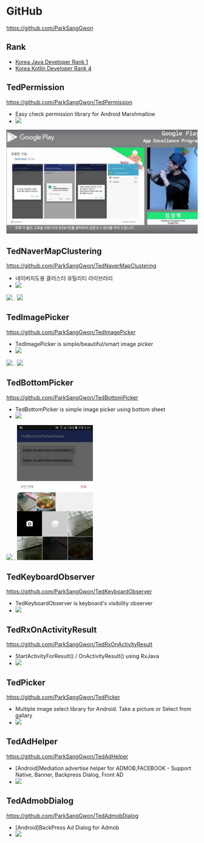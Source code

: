 # GitHub
https://github.com/ParkSangGwon

## Rank
- [Korea Java Developer Rank 1](http://git-awards.com/users?country=south+korea&language=java)
- [Korea Kotlin Developer Rank 4](http://git-awards.com/users?country=south+korea&language=kotlin)

## TedPermission
https://github.com/ParkSangGwon/TedPermission
- Easy check permission library for Android Marshmallow
- ![](https://img.shields.io/github/stars/ParkSangGwon/TedPermission.svg?style=social&cacheSeconds=3600)
<img src="../art/github/tedpermission/1504701614889.png" width="800">


## TedNaverMapClustering
https://github.com/ParkSangGwon/TedNaverMapClustering
- 네이버지도용 클러스터 유틸리티 라이브러리
- ![](https://img.shields.io/github/stars/ParkSangGwon/TedNaverMapClustering.svg?style=social&cacheSeconds=3600)

<img src="https://github.com/ParkSangGwon/TedNaverMapClustering/blob/master/art/tedNaverClustering.png" width="200"> .  <img src="https://github.com/ParkSangGwon/TedNaverMapClustering/blob/master/art/tedNaverClustering.gif" width="200">

## TedImagePicker
https://github.com/ParkSangGwon/TedImagePicker
- TedImagePicker is simple/beautiful/smart image picker
- ![](https://img.shields.io/github/stars/ParkSangGwon/TedImagePicker.svg?style=social&cacheSeconds=3600)

<img src="https://github.com/ParkSangGwon/TedImagePicker/raw/master/art/multi_select.gif" width="200"> .  <img src="https://github.com/ParkSangGwon/TedImagePicker/raw/master/art/album.gif" width="200">

## TedBottomPicker
https://github.com/ParkSangGwon/TedBottomPicker
- TedBottomPicker is simple image picker using bottom sheet
- ![](https://img.shields.io/github/stars/ParkSangGwon/TedBottomPicker.svg?style=social&cacheSeconds=3600)

<img src="https://github.com/ParkSangGwon/TedBottomPicker/blob/master/screenshot1.jpeg" width="200"> .  <img src="https://github.com/ParkSangGwon/TedBottomPicker/blob/master/screenshot_multi_select.jpeg" width="200">

## TedKeyboardObserver
https://github.com/ParkSangGwon/TedKeyboardObserver
- TedKeyboardObserver is keyboard's visibility observer
- ![](https://img.shields.io/github/stars/ParkSangGwon/TedKeyboardObserver.svg?style=social&cacheSeconds=3600)

## TedRxOnActivityResult
https://github.com/ParkSangGwon/TedRxOnActivityResult
- StartActivityForResult() / OnActivityResult() using RxJava
- ![](https://img.shields.io/github/stars/ParkSangGwon/TedRxOnActivityResult.svg?style=social&cacheSeconds=3600)

## TedPicker
https://github.com/ParkSangGwon/TedPicker
- Multiple image select library for Android. Take a picture or Select from gallary
- ![](https://img.shields.io/github/stars/ParkSangGwon/TedPicker.svg?style=social&cacheSeconds=3600)

## TedAdHelper
https://github.com/ParkSangGwon/TedAdHelper
- [Android]Mediation advertise helper for ADMOB,FACEBOOK - Support Native, Banner, Backpress Dialog, Front AD
- ![](https://img.shields.io/github/stars/ParkSangGwon/TedAdHelper.svg?style=social&cacheSeconds=3600)


## TedAdmobDialog
https://github.com/ParkSangGwon/TedAdmobDialog
- [Android]BackPress Ad Dialog for Admob
- ![](https://img.shields.io/github/stars/ParkSangGwon/TedAdmobDialog.svg?style=social&cacheSeconds=3600)
